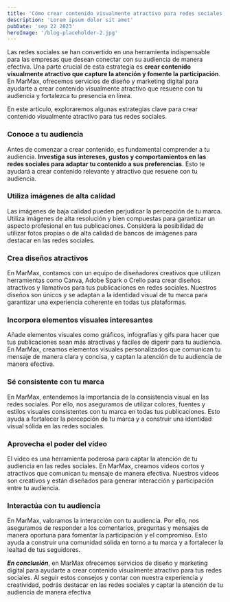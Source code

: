```yaml
---
title: 'Cómo crear contenido visualmente atractivo para redes sociales'
description: 'Lorem ipsum dolor sit amet'
pubDate: 'sep 22 2023'
heroImage: '/blog-placeholder-2.jpg'
---
```


Las redes sociales se han convertido en una herramienta indispensable para las empresas que desean conectar con su audiencia de manera efectiva. Una parte crucial de esta estrategia es **crear contenido visualmente atractivo que capture la atención y fomente la participación**. En MarMax, ofrecemos servicios de diseño y marketing digital para ayudarte a crear contenido visualmente atractivo que resuene con tu audiencia y fortalezca tu presencia en línea.

En este artículo, exploraremos algunas estrategias clave para crear contenido visualmente atractivo para tus redes sociales.

### Conoce a tu audiencia
Antes de comenzar a crear contenido, es fundamental comprender a tu audiencia. **Investiga sus intereses, gustos y comportamientos en las redes sociales para adaptar tu contenido a sus preferencias**. Esto te ayudará a crear contenido relevante y atractivo que resuene con tu audiencia.

### Utiliza imágenes de alta calidad
Las imágenes de baja calidad pueden perjudicar la percepción de tu marca. Utiliza imágenes de alta resolución y bien compuestas para garantizar un aspecto profesional en tus publicaciones. Considera la posibilidad de utilizar fotos propias o de alta calidad de bancos de imágenes para destacar en las redes sociales.

### Crea diseños atractivos
En MarMax, contamos con un equipo de diseñadores creativos que utilizan herramientas como Canva, Adobe Spark o Crello para crear diseños atractivos y llamativos para tus publicaciones en redes sociales. Nuestros diseños son únicos y se adaptan a la identidad visual de tu marca para garantizar una experiencia coherente en todas tus plataformas.

### Incorpora elementos visuales interesantes
Añade elementos visuales como gráficos, infografías y gifs para hacer que tus publicaciones sean más atractivas y fáciles de digerir para tu audiencia. En MarMax, creamos elementos visuales personalizados que comunican tu mensaje de manera clara y concisa, y captan la atención de tu audiencia de manera efectiva.

### Sé consistente con tu marca
En MarMax, entendemos la importancia de la consistencia visual en las redes sociales. Por ello, nos aseguramos de utilizar colores, fuentes y estilos visuales consistentes con tu marca en todas tus publicaciones. Esto ayuda a fortalecer la percepción de tu marca y a construir una identidad visual sólida en las redes sociales.

### Aprovecha el poder del video
El video es una herramienta poderosa para captar la atención de tu audiencia en las redes sociales. En MarMax, creamos videos cortos y atractivos que comunican tu mensaje de manera efectiva. Nuestros videos son creativos y están diseñados para generar interacción y participación entre tu audiencia.

### Interactúa con tu audiencia
En MarMax, valoramos la interacción con tu audiencia. Por ello, nos aseguramos de responder a los comentarios, preguntas y mensajes de manera oportuna para fomentar la participación y el compromiso. Esto ayuda a construir una comunidad sólida en torno a tu marca y a fortalecer la lealtad de tus seguidores.

***En conclusión***, en MarMax ofrecemos servicios de diseño y marketing digital para ayudarte a crear contenido visualmente atractivo para tus redes sociales. Al seguir estos consejos y contar con nuestra experiencia y creatividad, podrás destacar en las redes sociales y captar la atención de tu audiencia de manera efectiva